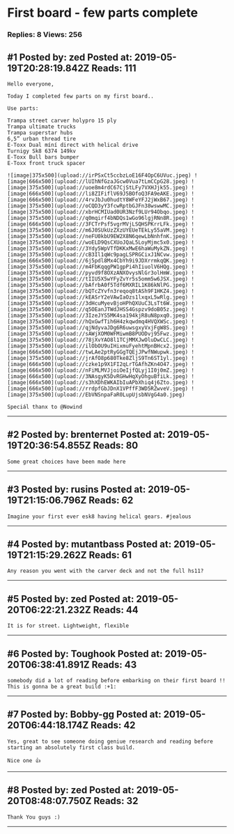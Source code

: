 # First board - few parts complete

### Replies: 8 Views: 256

## \#1 Posted by: zed Posted at: 2019-05-19T20:28:19.842Z Reads: 111

```
Hello everyone, 

Today I completed few parts on my first board..

Use parts:

Trampa street carver holypro 15 ply
Trampa ultimate trucks 
Trampa superstar hubs
6,5” urban thread tire
E-Toxx Dual míní direct with helical drive 
Turnigy Sk8 6374 149kv 
E-Toxx Bull bars bumper 
E-Toxx front truck spacer 

![image|375x500](upload://irPSxCt5ccbzLoE16F4OpC6UVuc.jpeg) ![image|666x500](upload://lUIhNfGzaJGcw0Vua7tLmCCpG28.jpeg) ![image|375x500](upload://uoe8m4rdC67CjStLFy7VXHJjk55.jpeg) ![image|666x500](upload://li8ZIFiflV69J5BOfoQ3FA9eAKE.jpeg) ![image|666x500](upload://4rvJbJu0hudtY8WFeYFJ2jWxB67.jpeg) ![image|375x500](upload://oCQD3yY3fcwRptbGJFn38wswwMC.jpeg) ![image|375x500](upload://xbrHCMIUad0UR3Nzf9LUr94Obqo.jpeg) ![image|375x500](upload://q0mqirf4bNDQs1wGo96lgjRNn8R.jpeg) ![image|666x500](upload://3FCTrPsf5vgrMVjLSQHSPKrrLFk.jpeg) ![image|375x500](upload://m6J0SUkUzZXzUYEUeTEkLy55aVM.jpeg) ![image|375x500](upload://neFU0kbU9EW2X8N6qewLbNnhfnK.jpeg) ![image|375x500](upload://woELD9QsCXUoJQaL5LoyMjmc5x0.jpeg) ![image|375x500](upload://3Ydy5WpVTfDKKxMwE6haWuMykZN.jpeg) ![image|375x500](upload://cB3Il1qWc9pagLSPRGCixJ1NCvw.jpeg) ![image|666x500](upload://6j5pdl8Mx4CbYh9i9JDXrrmkqQK.jpeg) ![image|375x500](upload://m4FbKqqgPW1gpPi4hIiuolV6HQg.jpeg) ![image|375x500](upload://pyvd9f8OXzANXOvysNlGr3olHmW.jpeg) ![image|375x500](upload://tIIU5X5wYFyZvYr5s5omm5w6JSX.jpeg) ![image|375x500](upload://bAfrbA0f5Tdf6MXRIL1K86kNlPG.jpeg) ![image|375x500](upload://bQTcZYvfn3reqoq8tASh9F1HKZ4.jpeg) ![image|375x500](upload://kEASrY2eVAwIaOzs1lxqxL5wRlg.jpeg) ![image|375x500](upload://3dHcuMyevBjoHPhQXUuC3LsTt6W.jpeg) ![image|375x500](upload://q5OEanJTWdJHSS4Gspzv9doB05z.jpeg) ![image|375x500](upload://3IzeJYS5MK4sa194kjR8uN8pxq0.jpeg) ![image|375x500](upload://hQxGwfTih6H4zkqwdmq4HVQXWSc.jpeg) ![image|375x500](upload://qjNdyvaJDg6R6uwsgxyVxjFgW8S.jpeg) ![image|375x500](upload://sAWjXOM0WFMiwmB8PUODvj95Fwz.jpeg) ![image|375x500](upload://78jXvYAO8l1TCjMMXJwOluDwCLC.jpeg) ![image|375x500](upload://ilObOU9uIHixmuFyehtMpnBHcx2.jpeg) ![image|666x500](upload://twLAe2ptRyGGgTQEjJPwfNWupwk.jpeg) ![image|375x500](upload://jrAfO8p680Tke8ZljS9Tn6ST1yl.jpeg) ![image|666x500](upload://czke1p9X1FI2qLrTGAfhZKn4O47.jpeg) ![image|666x500](upload://nFiMLMVJjoiOeIjfQLyj1I0j0mZ.jpeg) ![image|666x500](upload://3NAsgyK5DvRGHwHqXyOhguBfiLk.jpeg) ![image|666x500](upload://s3hXDhEWKAIbIuAPbXhiq4j6Zto.jpeg) ![image|666x500](upload://rrdpfGbJDnX1VPffF3WD5RZwveV.jpeg) ![image|375x500](upload://EbVNSnpaFaR0LupUjsbNVgG4a0.jpeg) 

Speciál thanx to @Nowind
```

---
## \#2 Posted by: brenternet Posted at: 2019-05-19T20:36:54.855Z Reads: 80

```
Some great choices have been made here
```

---
## \#3 Posted by: rusins Posted at: 2019-05-19T21:15:06.796Z Reads: 62

```
Imagine your first ever esk8 having helical gears. #jealous
```

---
## \#4 Posted by: mutantbass Posted at: 2019-05-19T21:15:29.262Z Reads: 61

```
Any reason you went with the carver deck and not the full hs11?
```

---
## \#5 Posted by: zed Posted at: 2019-05-20T06:22:21.232Z Reads: 44

```
It is for street. Lightweight, flexible
```

---
## \#6 Posted by: Toughook Posted at: 2019-05-20T06:38:41.891Z Reads: 43

```
somebody did a lot of reading before embarking on their first board !! This is gonna be a great build :+1:
```

---
## \#7 Posted by: Bobby-gg Posted at: 2019-05-20T06:44:18.174Z Reads: 42

```
Yes, great to see someone doing geniue research and reading before starting an absolutely first class build.

Nice one 👍
```

---
## \#8 Posted by: zed Posted at: 2019-05-20T08:48:07.750Z Reads: 32

```
Thank You guys :)
```

---
